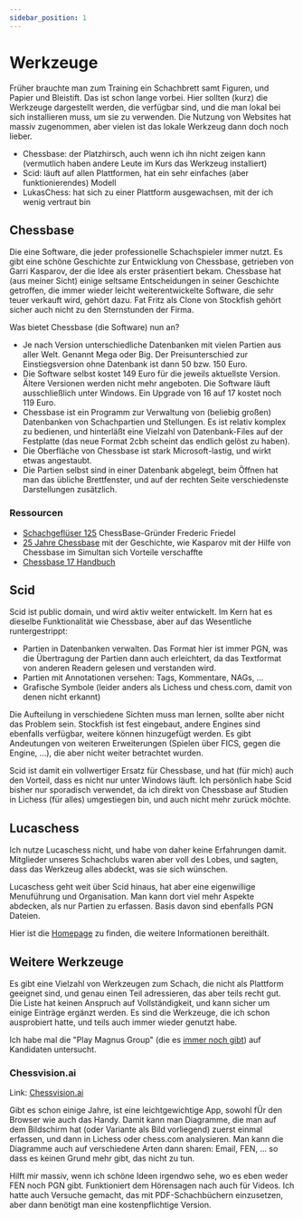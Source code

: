 ```yaml
---
sidebar_position: 1
---
```

# Werkzeuge

Früher brauchte man zum Training ein Schachbrett samt Figuren, und Papier und Bleistift. Das ist schon lange vorbei. Hier sollten (kurz) die Werkzeuge dargestellt werden, die verfügbar sind, und die man lokal bei sich installieren muss, um sie zu verwenden. Die Nutzung von Websites hat massiv zugenommen, aber vielen ist das lokale Werkzeug dann doch noch lieber.

* Chessbase: der Platzhirsch, auch wenn ich ihn nicht zeigen kann (vermutlich haben andere Leute im Kurs das Werkzeug installiert)
* Scid: läuft auf allen Plattformen, hat ein sehr einfaches (aber funktionierendes) Modell
* LukasChess: hat sich zu einer Plattform ausgewachsen, mit der ich wenig vertraut bin

## Chessbase

Die eine Software, die jeder professionelle Schachspieler immer nutzt. Es gibt eine schöne Geschichte zur Entwicklung von Chessbase, getrieben von Garri Kasparov, der die Idee als erster präsentiert bekam. Chessbase hat (aus meiner Sicht) einige seltsame Entscheidungen in seiner Geschichte getroffen, die immer wieder leicht weiterentwickelte Software, die sehr teuer verkauft wird, gehört dazu. Fat Fritz als Clone von Stockfish gehört sicher auch nicht zu den Sternstunden der Firma.

Was bietet Chessbase (die Software) nun an?

* Je nach Version unterschiedliche Datenbanken mit vielen Partien aus aller Welt. Genannt Mega oder Big. Der Preisunterschied zur Einstiegsversion ohne Datenbank ist dann 50 bzw. 150 Euro.
* Die Software selbst kostet 149 Euro für die jeweils aktuellste Version. Ältere Versionen werden nicht mehr angeboten. Die Software läuft ausschließlich unter Windows. Ein Upgrade von 16 auf 17 kostet noch 119 Euro.
* Chessbase ist ein Programm zur Verwaltung von (beliebig großen) Datenbanken von Schachpartien und Stellungen. Es ist relativ komplex zu bedienen, und hinterläßt eine Vielzahl von Datenbank-Files auf der Festplatte (das neue Format 2cbh scheint das endlich gelöst zu haben).
* Die Oberfläche von Chessbase ist stark Microsoft-lastig, und wirkt etwas angestaubt.
* Die Partien selbst sind in einer Datenbank abgelegt, beim Öffnen hat man das übliche Brettfenster, und auf der rechten Seite verschiedenste Darstellungen zusätzlich. 

### Ressourcen

* [Schachgeflüser 125](https://www.schachgefluester.de/frederic-friedel/) ChessBase-Gründer Frederic Friedel
* [25 Jahre Chessbase](https://de.chessbase.com/post/25-jahre-chebase) mit der Geschichte, wie Kasparov mit der Hilfe von Chessbase im Simultan sich Vorteile verschaffte
* [Chessbase 17 Handbuch](https://download.chessbase.com/download/pdf/cb17-deu.pdf)

## Scid

Scid ist public domain, und wird aktiv weiter entwickelt. Im Kern hat es dieselbe Funktionalität wie Chessbase, aber auf das Wesentliche runtergestrippt:

* Partien in Datenbanken verwalten. Das Format hier ist immer PGN, was die Übertragung der Partien dann auch erleichtert, da das Textformat von anderen Readern gelesen und verstanden wird.
* Partien mit Annotationen versehen: Tags, Kommentare, NAGs, ...
* Grafische Symbole (leider anders als Lichess und chess.com, damit von denen nicht erkannt)

Die Aufteilung in verschiedene Sichten muss man lernen, sollte aber nicht das Problem sein. Stockfish ist fest eingebaut, andere Engines sind ebenfalls verfügbar, weitere können hinzugefügt werden. Es gibt Andeutungen von weiteren Erweiterungen (Spielen über FICS, gegen die Engine, ...), die aber nicht weiter betrachtet wurden.

Scid ist damit ein vollwertiger Ersatz für Chessbase, und hat (für mich) auch den Vorteil, dass es nicht nur unter Windows läuft. Ich persönlich habe Scid bisher nur sporadisch verwendet, da ich direkt von Chessbase auf Studien in Lichess (für alles) umgestiegen bin, und auch nicht mehr zurück möchte.

## Lucaschess

Ich nutze Lucaschess nicht, und habe von daher keine Erfahrungen damit. Mitglieder unseres Schachclubs waren aber voll des Lobes, und sagten, dass das Werkzeug alles abdeckt, was sie sich wünschen.

Lucaschess geht weit über Scid hinaus, hat aber eine eigenwillige Menuführung und Organisation. Man kann dort viel mehr Aspekte abdecken, als nur Partien zu erfassen. Basis davon sind ebenfalls PGN Dateien.

Hier ist die [Homepage](https://lucaschess.pythonanywhere.com/index?lang=de) zu finden, die weitere Informationen bereithält.

## Weitere Werkzeuge

Es gibt eine Vielzahl von Werkzeugen zum Schach, die nicht als Plattform geeignet sind, und genau einen Teil adressieren, das aber teils recht gut. Die Liste hat keinen Anspruch auf Vollständigkeit, und kann sicher um einige Einträge ergänzt werden. Es sind die Werkzeuge, die ich schon ausprobiert hatte, und teils auch immer wieder genutzt habe.

Ich habe mal die "Play Magnus Group" (die es [immer noch gibt](https://playmagnusgroup.com/)) auf Kandidaten untersucht.

### Chessvision.ai

Link: [Chessvision.ai](https://chessvision.ai/)

Gibt es schon einige Jahre, ist eine leichtgewichtige App, sowohl fÜr den Browser wie auch das Handy. Damit kann man Diagramme, die man auf dem Bildschirm hat (oder Variante als Bild vorliegend) zuerst einmal erfassen, und dann in Lichess oder chess.com analysieren. Man kann die Diagramme auch auf verschiedene Arten dann sharen: Email, FEN, ... so dass es keinen Grund mehr gibt, das nicht zu tun.

Hilft mir massiv, wenn ich schöne Ideen irgendwo sehe, wo es eben weder FEN noch PGN gibt. Funktioniert dem Hörensagen nach auch für Videos. Ich hatte auch Versuche gemacht, das mit PDF-Schachbüchern einzusetzen, aber dann benötigt man eine kostenpflichtige Version.

